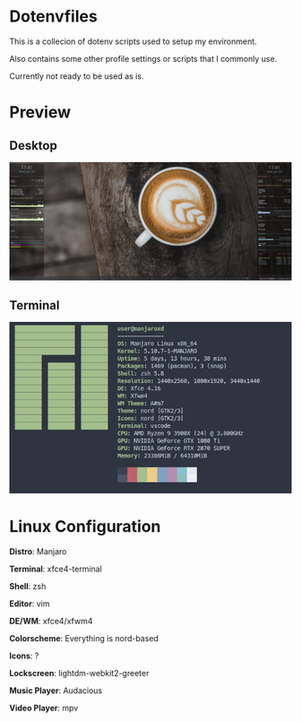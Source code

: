 # Dotenvfiles

This is a collecion of dotenv scripts used to setup my environment.

Also contains some other profile settings or scripts that I commonly use.

Currently not ready to be used as is.


# Preview

## Desktop
![Desktop](/desktop.png?raw=true "Desktop")

## Terminal
![Terminal](/terminal.png?raw=true "Terminal")


# Linux Configuration

**Distro**: Manjaro

**Terminal**: xfce4-terminal

**Shell**: zsh

**Editor**: vim

**DE/WM**: xfce4/xfwm4

**Colorscheme**: Everything is nord-based

**Icons**: ?

**Lockscreen**: lightdm-webkit2-greeter

**Music Player**: Audacious

**Video Player**: mpv


